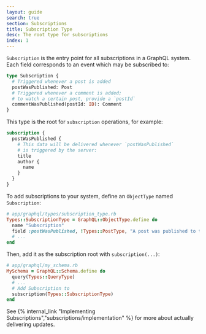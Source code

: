 ```yaml
---
layout: guide
search: true
section: Subscriptions
title: Subscription Type
desc: The root type for subscriptions
index: 1
---
```


`Subscription` is the entry point for all subscriptions in a GraphQL system. Each field corresponds to an event which may be subscribed to:

```graphql
type Subscription {
  # Triggered whenever a post is added
  postWasPublished: Post
  # Triggered whenever a comment is added;
  # to watch a certain post, provide a `postId`
  commentWasPublished(postId: ID): Comment
}
```

This type is the root for `subscription` operations, for example:

```graphql
subscription {
  postWasPublished {
    # This data will be delivered whenever `postWasPublished`
    # is triggered by the server:
    title
    author {
      name
    }
  }
}
```

To add subscriptions to your system, define an `ObjectType` named `Subscription`:

```ruby
# app/graphql/types/subscription_type.rb
Types::SubscriptionType = GraphQL::ObjectType.define do
  name "Subscription"
  field :postWasPublished, !Types::PostType, "A post was published to the blog"
  # ...
end
```

Then, add it as the subscription root with `subscription(...)`:

```ruby
# app/graphql/my_schema.rb
MySchema = GraphQL::Schema.define do
  query(Types::QueryType)
  # ...
  # Add Subscription to
  subscription(Types::SubscriptionType)
end
```

See {% internal_link "Implementing Subscriptions","subscriptions/implementation" %} for more about actually delivering updates.
